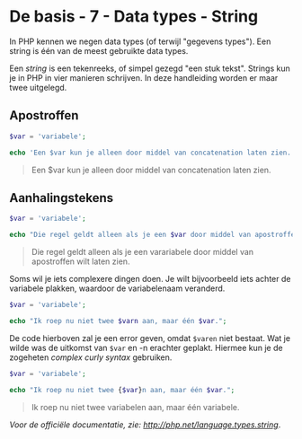 # De basis - 7 - Data types - String

In PHP kennen we negen data types (of terwijl "gegevens types"). Een string is één van de meest gebruikte data types.

Een *string* is een tekenreeks, of simpel gezegd "een stuk tekst". Strings kun je in PHP in vier manieren schrijven. In deze handleiding worden er maar twee uitgelegd.

## Apostroffen
```php
$var = 'variabele';

echo 'Een $var kun je alleen door middel van concatenation laten zien.';
```

> Een $var kun je alleen door middel van concatenation laten zien.

## Aanhalingstekens

```php
$var = 'variabele';

echo "Die regel geldt alleen als je een $var door middel van apostroffen wilt laten zien.";
```

> Die regel geldt alleen als je een varariabele door middel van apostroffen wilt laten zien.

Soms wil je iets complexere dingen doen. Je wilt bijvoorbeeld iets achter de variabele plakken, waardoor de variabelenaam veranderd.

```php
$var = 'variabele';

echo "Ik roep nu niet twee $varn aan, maar één $var.";
```

De code hierboven zal je een error geven, omdat `$varen` niet bestaat. Wat je wilde was de uitkomst van `$var` en -n erachter geplakt. Hiermee kun je de zogeheten *complex curly syntax* gebruiken.

```php
$var = 'variabele';

echo "Ik roep nu niet twee {$var}n aan, maar één $var.";
```

> Ik roep nu niet twee variabelen aan, maar één variabele.

*Voor de officiële documentatie, zie: http://php.net/language.types.string*.
